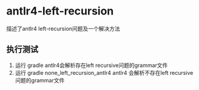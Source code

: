 # antlr4-left-recursion
描述了antlr4 left-recursion问题及一个解决方法
## 执行测试

1. 运行 gradle antlr4会解析存在left recursive问题的grammar文件
2. 运行 gradle none_left_recursion_antlr4 antlr4 会解析不存在left recursive问题的grammar文件
